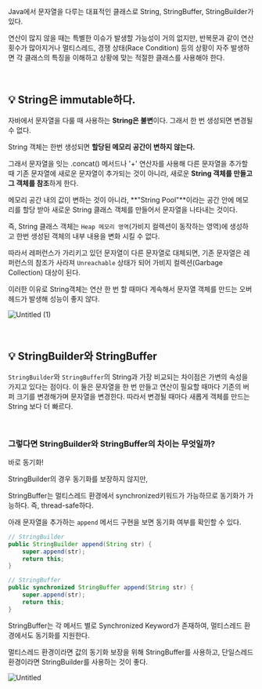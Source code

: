 Java에서 문자열을 다루는 대표적인 클래스로 String, StringBuffer, StringBuilder가 있다.

연산이 많지 않을 때는 특별한 이슈가 발생할 가능성이 거의 없지만, 반복문과 같이 연산 횟수가 많아지거나 멀티스레드, 경쟁 상태(Race Condition) 등의 상황이 자주 발생하면 각 클래스의 특징을 이해하고 상황에 맞는 적절한 클래스를 사용해야 한다.

<br>

## 💡 **String은 immutable하다.**

자바에서 문자열을 다룰 때 사용하는 **String은 불변**이다. 그래서 한 번 생성되면 변경될 수 없다. 

String 객체는 한번 생성되면 **할당된 메모리 공간이 변하지 않는다.**

그래서 문자열을 잇는 .concat() 메서드나 '+' 연산자를 사용해 다른 문자열을 추가할 때 기존 문자열에 새로운 문자열이 추가되는 것이 아니라, 새로운 **String 객체를 만들고 그 객체를 참조**하게 한다. 

메모리 공간 내의 값이 변하는 것이 아니라, **"String Pool"**이라는 공간 안에 메모리를 할당 받아 새로운 String 클래스 객체를 만들어서 문자열을 나타내는 것이다.

즉, String 클래스 객체는 `Heap 메모리 영역`(가비지 컬렉션이 동작하는 영역)에 생성하고 한번 생성된 객체의 내부 내용을 변화 시킬 수 없다.

따라서 레퍼런스가 가리키고 있던 문자열이 다른 문자열로 대체되면, 기존 문자열은 레퍼런스의 참조가 사라져 `Unreachable` 상태가 되어 가비지 컬렉션(Garbage Collection) 대상이 된다.

이러한 이유로 String객체는 연산 한 번 할 때마다 계속해서 문자열 객체를 만드는 오버헤드가 발생해 성능이 좋지 않다.

![Untitled (1)](https://user-images.githubusercontent.com/79685920/138230526-17d3d44e-9b28-47b2-8c6c-ad270b51cd0f.png)

<br>


## 💡 **StringBuilder와 StringBuffer**

`StringBuilder`와 `StringBuffer`의  String과 가장 비교되는 차이점은 가변의 속성을 가지고 있다는 점이다. 이 둘은 문자열을 한 번 만들고 연산이 필요할 때마다 기존의 버퍼 크기를 변경해가며 문자열을 변경한다. 따라서 변경될 때마다 새롭게 객체를 만드는 String 보다 더 빠르다.

<br>

### 그렇다면 **StringBuilder와 StringBuffer의 차이는 무엇일까?**

바로 동기화!

StringBuilder의 경우 동기화를 보장하지 않지만,

StringBuffer는 멀티스레드 환경에서 synchronized키워드가 가능하므로 동기화가 가능하다. 즉, thread-safe하다.

아래 문자열을 추가하는 `append` 메서드 구현을 보면 동기화 여부를 확인할 수 있다.

```java
// StringBuilder
public StringBuilder append(String str) {
    super.append(str);
    return this;
}

// StringBuffer
public synchronized StringBuffer append(String str) {
    super.append(str);
    return this;
}
```

StringBuffer는 각 메서드 별로 Synchronized Keyword가 존재하여, 멀티스레드 환경에서도 동기화를 지원한다. 

멀티스레드 환경이라면 값의 동기화 보장을 위해 StringBuffer를 사용하고, 단일스레드 환경이라면 StringBuilder를 사용하는 것이 좋다. 

![Untitled](https://user-images.githubusercontent.com/79685920/138230570-ab51c1c1-66d5-4f6e-a96b-1fdf61230268.png)
